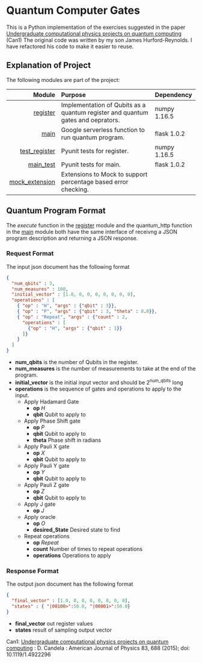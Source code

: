 # Quantum Computer Gates

This is a Python implementation of the exercises suggested in the paper [Undergraduate computational physics projects on quantum computing][Candela1] (Can1)
The original code was written by my son James Hurford-Reynolds.
I have refactored his code to make it easier to reuse.

## Explanation of Project

The following modules are part of the project:

|**Module**|**Purpose**|**Dependency**|
|---------:|:----------|:-------------|
|[register]|Implementation of Qubits as a quantum register and quantum gates and oeprators.|numpy 1.16.5|
|[main]|Google serverless function to run quantum program.|flask 1.0.2|
|[test_register]|Pyunit tests for register.|numpy 1.16.5|
|[main_test]|Pyunit tests for main.|flask 1.0.2|
|[mock_extension]|Extensions to Mock to support percentage based error checking.||

## Quantum Program Format

The *execute* function in the [register] module and the quantum_http function in the [main] module
both have the same interface of receivng a JSON program description and returning a JSON response.

### Request Format ###

The input json document has the following format
```json
{
  "num_qbits" : 3,
  "num_measures" : 100,
  "initial_vector" : [1.0, 0, 0, 0, 0, 0, 0, 0],
  "operations" : [
    { "op" : "H", "args" : {"qbit" : 3}},
    { "op" : "P", "args" : {"qbit" : 3, "theta" : 0.0}},
    { "op" : "Repeat", "args" : {"count" : 2,
      "operations" : [
        {"op" : "H", "args" : {"qbit" : 1}}
      ]}
    }
  ]
}
````
* **num_qbits** is the number of Qubits in the register.
* **num_measures** is the number of measurements to take at the end of the program.
* **initial_vector** is the initial input vector and should be 2<SUP>num_qbits</SUP> long
* **operations** is the sequence of gates and operations to apply to the input.
  * Apply Hadamard Gate
    * **op** *H*
    * **qbit** Qubit to apply to
  * Apply Phase Shift gate
    * **op** *P*
    * **qbit** Qubit to apply to
    * **theta** Phase shift in radians
  * Apply Pauli X gate
    * **op** *X*
    * **qbit** Qubit to apply to
  * Apply Pauli Y gate
    * **op** *Y*
    * **qbit** Qubit to apply to
  * Apply Pauli Z gate
    * **op** *Z*
    * **qbit** Qubit to apply to
  * Apply J gate
    * **op** *J*
  * Apply oracle
    * **op** *O*
    * **desired_State** Desired state to find
  * Repeat operations
    * **op** *Repeat*
    * **count** Number of times to repeat operations
    * **operations** Operations to apply
  
### Response Format ###
The output json document has the following format
```json
{
  "final_vector" : [1.0, 0, 0, 0, 0, 0, 0, 0],
  "states" : { "|00100>":50.0, "|00001>":50.0}
}
```
* **final_vector** out register values
* **states** result of sampling output vector

Can1: [Undergraduate computational physics projects on quantum computing][Candela1] : D. Candela :
American Journal of Physics 83, 688 (2015); doi: 10.1119/1.4922296

[Candela1]: https://doi.org/10.1119/1.4922296
[register]: register.py
[test_register]: test_register.py
[main]: main.py
[mock_extension]: mock_extension.py
[main_test]: main_test.py

